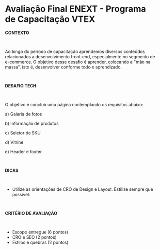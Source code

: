 # Avaliação Final ENEXT - Programa de Capacitação VTEX

**CONTEXTO**

<br/>

Ao longo do período de capacitação aprendemos diversos conteúdos relacionados a desenvolvimento front-end, especialmente no segmento de e-commerce. O objetivo desse desafio é aprender, colocando a "mão na massa", isto é, desenvolver conforme todo o aprendizado.

<br/>

**DESAFIO TECH**

<br/>

O objetivo é concluir uma página contemplando os requisitos abaixo:

a) Galeria de fotos

b) Informação de produtos

c) Seletor de SKU

d) Vitrine

e) Header e footer

<br/>

**DICAS**

<br/>

- Utilize as orientações de CRO de Design e Layout. Estilize sempre que possível.

<br/>

**CRITÉRIO DE AVALIAÇÃO**

<br/>

- Escopo entregue (6 pontos)
- CRO e SEO (2 pontos)
- Estilos e quebras (2 pontos)
